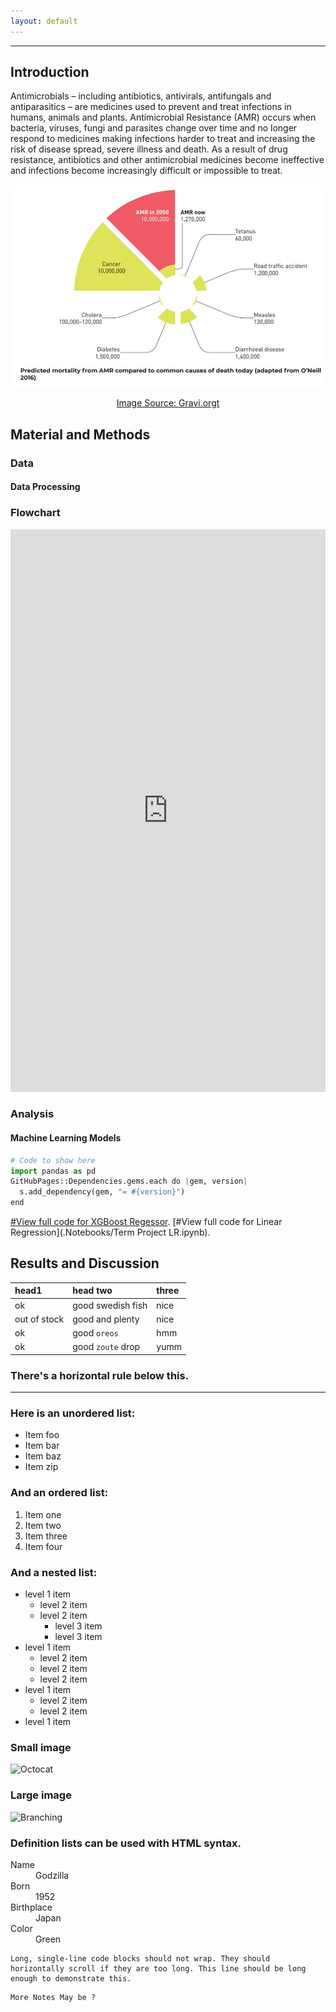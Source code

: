 ```yaml
---
layout: default
---
```

---


## Introduction
Antimicrobials – including antibiotics, antivirals, antifungals and antiparasitics – are medicines used to prevent and treat infections in humans, animals and plants. Antimicrobial Resistance (AMR) occurs when bacteria, viruses, fungi and parasites change over time and no longer respond to medicines making infections harder to treat and increasing the risk of disease spread, severe illness and death. As a result of drug resistance, antibiotics and other antimicrobial medicines become ineffective and infections become increasingly difficult or impossible to treat.



![alt text](assets/css/AMR-ONeil.png)


<div align="center">

[Image Source: Gravi.orgt](http://example.com)

</div>

## Material and Methods
### Data
#### Data Processing
### Flowchart

<iframe frameborder="0" style="width:100%;height:900px;" src="https://viewer.diagrams.net/?tags=%7B%7D&highlight=0000ff&edit=_blank&layers=1&nav=1#R7VzZctu4Ev0aVyUPUnERZenR8nYzYyeZyNmepiASonBNEgxAbfn6aSzcKUuiRdv31iSVhGhi7T7oPmjQObMvw80tQ%2FHinno4OLMMb3NmX51Z1vh8CH8LwVYJhqatBD4jnhKZuWBKfmMtNLR0STzMSxUTSoOExGWhS6MIu0lJhhij63K1OQ3Ko8bIxzXB1EVBXfqdeMlCSR1jnMv%2Fg4m%2F0COfO3reIUrragFfII%2BuCyL7%2Bsy%2BZJQm6incXOJAqC5Vy%2FcP2%2B%2FB3ePw9o%2B%2F%2BC%2F0dfLnw8dvPdXZzTFNshUwHCWtu%2Bb3t9bdx6m5daLf9%2F4fFwtrfaWbGCsULLW6zqxhAINMPLKCR188pqJZKriOVoTRKITpIDHEFUpQWgkmMKs2BFlDd1Jk8GSrLTX8tRSqnMxplPS4xNEFVBjFG9VIv652I6o%2Fp5933xAjaAaNrUuodkmDZRhxVXjYxvh9YRVqrOcs7vnrMK0dC5kmDKMQatwEAFM5f0v94%2FJV%2B0WceJZfEInmSCDzjU7wAYcxZihZMo2IQds5WqV5WOA%2FYvEI%2BxjWjwPqMzCXPYHRSIgTzKrvPucvJusFSfA0Rq7oYQ2OGmSLJAygZIrFkQ1Ofa8qBwEgmTI5tD2fzy3XBTlPGH3EhTfecDZ0htl09%2FoY7YtWmCV4U3Cw2ufcYgozZluokr7VLkZHD0eV1rkntmxdY1HywjoAaOfvZ%2F3mHg4etJM7wuFZrRyecnDGd4YiPyCR35mzM80TebudHX3lAGvjM4o80C1EdbWyOcANy%2BjKRO%2FbyF2Agye%2F5VpFaE5ItKRL0QJawt8RjXolseiI44T34VmNQeci1AOCexyAjGVb32fYR4nqdr6M3IRQ4WxP6GFfXKMZWljDxLuMGDxGUWOTGXIffUaXkQc2kltdLIBEJCEQr1t1eagyPi2TeJlk1l8QLrvDMZe7Xm5QgRuIAhIQUrDSEZjLWYrGEa5jc03AZUBnqiSAJfoVePtWai9XGQgXtEArhTQeCq%2FKCs0K05mJ7hB4NGCCAO0bdxkuA5SIZ2CqsDAUCm8bzXgsF2qISa0xfsw2Q7KgEvHZeC5FjJfGUzGE9HFfPYWUyVUspL7zHi8r8%2FIITzeNnNxaOslsblpT6WxclzIPphBshVpuSFSgZwU9Fq0g6n2YaL7DUwoxzyiEVowYrxoYWSmUJ1SRQZgxp8FKThEeiCdU%2Fe5hOn1frseXPMaR11BPzP2ByLkGsHhZww0IEHJcAcu7fAqpKfJJvm8yndQ6CjiVUHGDpZpAbphVxgaNs2vrbGScjS8FJfgbppIKrjJPqRWfvhiR9GlcsaOYV7orao0gqqbN%2BgUnoTZjzXc0iRt9z1NkRHoH7Gm6sJddlNmEI343sYmh%2FKXdRUGufin%2F4gI%2B7%2FBcBHqzIPqig7%2BUdUVGrFGZjZw30BGrgY7YnfEReycfyYjFR7zON%2FGN2sRPWD1rJ7ZQFnkjsZ%2FFnpfKylxbpRu8AoXzoidTeytZNIwpuKqkp7y60dTekI1SsEvgbzFi%2Ffqu3MGThfufJlR6n%2BcSYA%2Fh0byRAA%2FdEZ7NxRvd2Hg5MmydG3X8GQ34G3UGP7Omfuz5eKqLlEFo8ymEketcOsl9h9BVXueO0lir%2F784SbbaHGgJUCsZC29I8kM07zu69LPw5mqje5aFbVqIYL0%2FioWfeQ%2BimDeTpbTdcabkdMlc%2FITCtCESxHycPFHvXNUTynwSGAwD1SCrcq6qycy66WdKJF3VgBqWAWWfj8s9qHnqRjlWLhhD20K1WFTgu4exm4e5Oaz6QMM3B6oaP4dtppD2SHYaHGkV2UFAYn6AM0HATGQmUnqVhgA4cnHzcXo2cgbOC3oQezSqeZDBoO5AUtnJHciw1Xl6mgDoeUJcyQQvwHdsOeFNQUxEPsxdRmK5Sywja8p3MZ3a8JIZHlhXh9lvhC9RQH4jcT49mlIZR1Mqz8Ejb9CEqJE1s4ddJmjGFUQN65zIdBpiUtru5JA637%2BT2YKGsyVvz1x38tOdjLYr9Vc8uGPUKcGwQfvDrrQ%2FfnpDN2Ub4MyJWTHTAGeod71eUf7%2B6czJifvVmzj3K2nu4B65CyJPzHdARSNFcfWN16kyeidQB%2Buo45deCEkFlwHiMjkTzlCAIldYQNoFb0SkxUX%2FnDXqCRPGsczkTO8%2FPVzL44hPGdgyfE3bvI5SP19e6FMbbGBwQmQuFMOJH5E5BFLJv4pHMpVJU4cwH2KnKOkk7Zl98y%2B2W44nEakcRw3mP24nlHJhCHUC%2FoJ9hjkvUwiyb%2BYnpBVvMN6Nq2eDerwbmA0Bzxx0dQY2d1%2BCx43gCeFQRaJeIk67AjpGrJmqfjGjSULD5neBzHzJN7A%2F5RuPMCzvQZQ8SJiSLyPiQmjqzYhH1CsczuRxRKgLgNqbMYwe1auIsnBPbj%2BLaxf3X6DFDYVhEU8OD4JxNxh9xcPUyOw7JTgOBw0ZGev8BfmXPTjgIBt5F%2BLLGCi5IrISt6zhsjnyzEmeLPlZypU0Z07aZGmOs9TebIsmo3uzLekW3ptuWRe%2FAKpbNZU9MytjG5U0s13xXWrhtbRMrSOnmt8ZH5bfOVVSxW463r8yGE2zgEajPx6PnkSkKBQ%2BpOgCpfaBKHXeFEidSippYFew1Rqko5cF6cDaD9L0ToGE6jahgE8RLkQi6g7NcPCZcqJC8VUaxbMKFwFwbXgh4%2F5E9nSRJgobs4Z6MBjUF9fKAQHEgQZubuHs%2BbdpjTbwpx%2BL8NtNeBs4FQuPG4Kb03cawpt9gvD2l2f%2F%2BmGN%2BKrHjO3k6ufgfvOt4b7rgoszDMi%2BRuTXUpxWPlylB50pCmNxFbvDmgu8Qb4wVukbKi3NNr11CCUp3x51ZZHq%2FeOB149OV9Y4JGn%2Bf8I19npnq9E7l93%2Fbki%2FGtWoIqol06j2M6z0czof3qjDA3K%2BrYE4duyz8pWhcb4PjqJUZQ05Rg3DKnGQ4eC1KYh1IMjtN0VBavfh45borWbRrWqyoGP4NiXNnwdfjTWzb1iDEtYGCs1Hge1t3Z3XPOxe1A5fE6SDCokyWmK0es9W9dSng%2BiXP1afHu%2B2H%2F3V6M9ROL0ldz8%2BtfxJjwlyAUZE3KY844c8OvtsNf9y0Wn6SL%2Fdl3K7tbK36Q6e%2Bpa%2F%2BK%2BR10M3%2FKGfKDQdOrr65L8R%2BWYr5J%2FwZ5yO%2FzmjF99IH5cJI%2BrbPzEf%2B9Dd9O8G2L8BzPPBK%2B%2BApo9Md9OTSHxT%2FgQ32RHF2yrthahmJReSnbOPpprVpEqln47D%2BHG3A%2FtMmdHMEsVMj%2BBPHbtbmv8Almi8KkyM5uD1P4aS4%2FI6nW74ssV3U9O3YnFzdCKTm9Ucasc2P%2B6q5lDPINIn5QPo0Gp74dIdgl43tFQQlH3V%2F1wE1WJUxwjqLgnXy3JmefLBdPalHxqzcM%2BE0mFp4LfCUkzbagclc7AHk62hBMX8v7xQ1fP%2FNsS%2B%2Fgc%3D"></iframe>


### Analysis
#### Machine Learning Models

```python
# Code to show here
import pandas as pd
GitHubPages::Dependencies.gems.each do |gem, version|
  s.add_dependency(gem, "= #{version}")
end
```

[#View full code for XGBoost Regessor](./another-page.html).
[#View full code for Linear Regression](.Notebooks/Term Project LR.ipynb).



## Results and Discussion



| head1        | head two          | three |
|:-------------|:------------------|:------|
| ok           | good swedish fish | nice  |
| out of stock | good and plenty   | nice  |
| ok           | good `oreos`      | hmm   |
| ok           | good `zoute` drop | yumm  |

### There's a horizontal rule below this.

* * *

### Here is an unordered list:

*   Item foo
*   Item bar
*   Item baz
*   Item zip

### And an ordered list:

1.  Item one
1.  Item two
1.  Item three
1.  Item four

### And a nested list:

- level 1 item
  - level 2 item
  - level 2 item
    - level 3 item
    - level 3 item
- level 1 item
  - level 2 item
  - level 2 item
  - level 2 item
- level 1 item
  - level 2 item
  - level 2 item
- level 1 item

### Small image

![Octocat](https://github.githubassets.com/images/icons/emoji/octocat.png)

### Large image

![Branching](https://guides.github.com/activities/hello-world/branching.png)


### Definition lists can be used with HTML syntax.

<dl>
<dt>Name</dt>
<dd>Godzilla</dd>
<dt>Born</dt>
<dd>1952</dd>
<dt>Birthplace</dt>
<dd>Japan</dd>
<dt>Color</dt>
<dd>Green</dd>
</dl>
   

```
Long, single-line code blocks should not wrap. They should horizontally scroll if they are too long. This line should be long enough to demonstrate this.
```

```
More Notes May be ?
```


    

